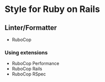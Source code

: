 # Style for Ruby on Rails

## Linter/Formatter
- RuboCop

### Using extensions
- RuboCop Performance
- RuboCop Rails
- RuboCop RSpec
